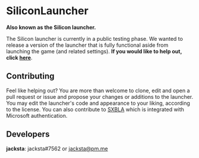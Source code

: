 # SiliconLauncher
**Also known as the Silicon launcher.**
 
The Silicon launcher is currently in a public testing phase. We wanted to release a version of the launcher that is fully functional aside from launching the game (and related settings). **If you would like to help out, click [here](https://github.com/SiliconMC/SiliconLauncher/releases/tag/v1.0.0-pb)**.

## Contributing
Feel like helping out? You are more than welcome to clone, edit and open a pull request or issue and propose your changes or additions to the launcher. You may edit the launcher's code and appearance to your liking, according to the license. You can also contribute to [SXBLA](https://github.com/SiliconMC/SXBLA) which is integrated with Microsoft authentication.

## Developers
**jacksta**: jacksta#7562 or jacksta@pm.me
